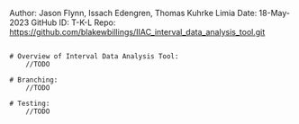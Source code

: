 Author:     Jason Flynn, Issach Edengren, Thomas Kuhrke Limia
Date:       18-May-2023
GitHub ID:  T-K-L
Repo:       https://github.com/blakewbillings/IIAC_interval_data_analysis_tool.git
```

# Overview of Interval Data Analysis Tool:
    //TODO

# Branching:
    //TODO

# Testing:
    //TODO
